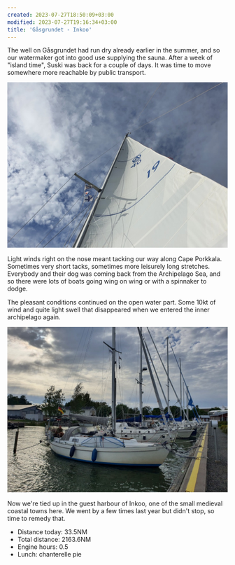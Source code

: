 ```yaml
---
created: 2023-07-27T18:50:09+03:00
modified: 2023-07-27T19:16:34+03:00
title: 'Gåsgrundet - Inkoo'
---
```


The well on Gåsgrundet had run dry already earlier in the summer, and so our watermaker got into good use supplying the sauna.
After a week of "island time", Suski was back for a couple of days. It was time to move somewhere more reachable by public transport.

![Image](../2023/1b40bc852d333f2083d7fdbb83c87791.jpg) 

Light winds right on the nose meant tacking our way along Cape Porkkala. Sometimes very short tacks, sometimes more leisurely long stretches. Everybody and their dog was coming back from the Archipelago Sea, and so there were lots of boats going wing on wing or with a spinnaker to dodge.

The pleasant conditions continued on the open water part. Some 10kt of wind and quite light swell that disappeared when we entered the inner archipelago again.

![Image](../2023/ac4cc6e0b3eafe746933d21d6f80c9b4.jpg) 

Now we're tied up in the guest harbour of Inkoo, one of the small medieval coastal towns here. We went by a few times last year but didn't stop, so time to remedy that.

* Distance today: 33.5NM
* Total distance: 2163.6NM
* Engine hours: 0.5
* Lunch: chanterelle pie
